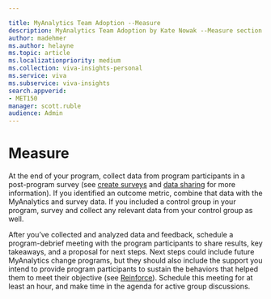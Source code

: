 ```yaml
---

title: MyAnalytics Team Adoption --Measure
description: MyAnalytics Team Adoption by Kate Nowak --Measure section
author: madehmer
ms.author: helayne
ms.topic: article
ms.localizationpriority: medium 
ms.collection: viva-insights-personal 
ms.service: viva 
ms.subservice: viva-insights 
search.appverid: 
- MET150 
manager: scott.ruble
audience: Admin
---
```


# Measure

At the end of your program, collect data from program participants in a post-program survey (see [create surveys](Team-adopt-plan.md#create-surveys) and [data sharing](Team-adopt-implement.md#data-sharing) for more information). If you identified an outcome metric, combine that data with the MyAnalytics and survey data. If you included a control group in your program, survey and collect any relevant data from your control group as well.

After you’ve collected and analyzed data and feedback, schedule a program-debrief meeting with the program participants to share results, key takeaways, and a proposal for next steps. Next steps could include future MyAnalytics change programs, but they should also include the support you intend to provide program participants to sustain the behaviors that helped them to meet their objective (see [Reinforce](Team-adopt-reinforce.md)).  Schedule this meeting for at least an hour, and make time in the agenda for active group discussions.
